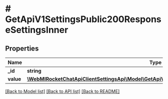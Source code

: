 # # GetApiV1SettingsPublic200ResponseSettingsInner

## Properties

Name | Type | Description | Notes
------------ | ------------- | ------------- | -------------
**_id** | **string** |  | [optional]
**value** | [**\WebMIRocketChatApiClientSettingsApi\Model\GetApiV1SettingsPublic200ResponseSettingsInnerValue**](GetApiV1SettingsPublic200ResponseSettingsInnerValue.md) |  | [optional]

[[Back to Model list]](../../README.md#models) [[Back to API list]](../../README.md#endpoints) [[Back to README]](../../README.md)
